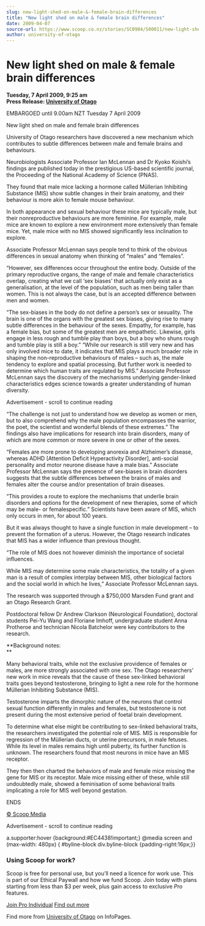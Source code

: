 ```yaml
---
slug: new-light-shed-on-male-&-female-brain-differences
title: "New light shed on male & female brain differences"
date: 2009-04-07
source-url: https://www.scoop.co.nz/stories/SC0904/S00011/new-light-shed-on-male-female-brain-differences.htm
author: university-of-otago
---
```

New light shed on male & female brain differences
=================================================

**Tuesday, 7 April 2009, 9:25 am**  
**Press Release: [University of Otago](https://info.scoop.co.nz/University_of_Otago)**

EMBARGOED until 9.00am NZT Tuesday 7 April 2009

New light shed on male and female brain differences

University of Otago researchers have discovered a new mechanism which contributes to subtle differences between male and female brains and behaviours.

Neurobiologists Associate Professor Ian McLennan and Dr Kyoko Koishi’s findings are published today in the prestigious US-based scientific journal, the Proceeding of the National Academy of Science (PNAS).

They found that male mice lacking a hormone called Müllerian Inhibiting Substance (MIS) show subtle changes in their brain anatomy, and their behaviour is more akin to female mouse behaviour.

In both appearance and sexual behaviour these mice are typically male, but their nonreproductive behaviours are more feminine. For example, male mice are known to explore a new environment more extensively than female mice. Yet, male mice with no MIS showed significantly less inclination to explore.

Associate Professor McLennan says people tend to think of the obvious differences in sexual anatomy when thinking of “males” and “females”.

“However, sex differences occur throughout the entire body. Outside of the primary reproductive organs, the range of male and female characteristics overlap, creating what we call ‘sex biases’ that actually only exist as a generalisation, at the level of the population, such as men being taller than women. This is not always the case, but is an accepted difference between men and women.

“The sex-biases in the body do not define a person’s sex or sexuality. The brain is one of the organs with the greatest sex biases, giving rise to many subtle differences in the behaviour of the sexes. Empathy, for example, has a female bias, but some of the greatest men are empathetic. Likewise, girls engage in less rough and tumble play than boys, but a boy who shuns rough and tumble play is still a boy.” “While our research is still very new and has only involved mice to date, it indicates that MIS plays a much broader role in shaping the non-reproductive behaviours of males – such as, the male tendency to explore and spatial processing. But further work is needed to determine which human traits are regulated by MIS.” Associate Professor McLennan says the discovery of the mechanisms underlying gender-linked characteristics edges science towards a greater understanding of human diversity.

Advertisement - scroll to continue reading





“The challenge is not just to understand how we develop as women or men, but to also comprehend why the male population encompasses the warrior, the poet, the scientist and wonderful blends of these extremes.” The findings also have implications for research into brain disorders, many of which are more common or more severe in one or other of the sexes.

“Females are more prone to developing anorexia and Alzheimer’s disease, whereas ADHD \[Attention Deficit Hyperactivity Disorder\], anti-social personality and motor neurone disease have a male bias.” Associate Professor McLennan says the presence of sex-biases in brain disorders suggests that the subtle differences between the brains of males and females alter the course and/or presentation of brain diseases.

“This provides a route to explore the mechanisms that underlie brain disorders and options for the development of new therapies, some of which may be male- or femalespecific.” Scientists have been aware of MIS, which only occurs in men, for about 100 years.

But it was always thought to have a single function in male development – to prevent the formation of a uterus. However, the Otago research indicates that MIS has a wider influence than previous thought.

“The role of MIS does not however diminish the importance of societal influences.

While MIS may determine some male characteristics, the totality of a given man is a result of complex interplay between MIS, other biological factors and the social world in which he lives,” Associate Professor McLennan says.

The research was supported through a $750,000 Marsden Fund grant and an Otago Research Grant.

Postdoctoral fellow Dr Andrew Clarkson (Neurological Foundation), doctoral students Pei-Yu Wang and Floriane Imhoff, undergraduate student Anna Protheroe and technician Nicola Batchelor were key contributors to the research.

**Background notes:  
**

Many behavioral traits, while not the exclusive providence of females or males, are more strongly associated with one sex. The Otago researchers’ new work in mice reveals that the cause of these sex-linked behavioral traits goes beyond testosterone, bringing to light a new role for the hormone Müllerian Inhibiting Substance (MIS).

Testosterone imparts the dimorphic nature of the neurons that control sexual function differently in males and females, but testosterone is not present during the most extensive period of foetal brain development.

To determine what else might be contributing to sex-linked behavioral traits, the researchers investigated the potential role of MIS. MIS is responsible for regression of the Müllerian ducts, or uterine precursors, in male fetuses. While its level in males remains high until puberty, its further function is unknown. The researchers found that most neurons in mice have an MIS receptor.

They then then charted the behaviors of male and female mice missing the gene for MIS or its receptor. Male mice missing either of these, while still undoubtedly male, showed a feminisation of some behavioral traits implicating a role for MIS well beyond gestation.

ENDS

[© Scoop Media](http://www.scoop.co.nz/about/terms.html)  

Advertisement - scroll to continue reading



a.supporter:hover {background:#EC4438!important;} @media screen and (max-width: 480px) { #byline-block div.byline-block {padding-right:16px;}}

### Using Scoop for work?

Scoop is free for personal use, but you’ll need a licence for work use. This is part of our Ethical Paywall and how we fund Scoop. Join today with plans starting from less than $3 per week, plus gain access to exclusive _Pro_ features.  
  
[Join Pro Individual](https://pro.scoop.co.nz/Individual/?from=ProIn24) [Find out more](https://pro.scoop.co.nz/using-scoop-for-work/?from=ProIn24)

Find more from [University of Otago](https://info.scoop.co.nz/University_of_Otago) on InfoPages.